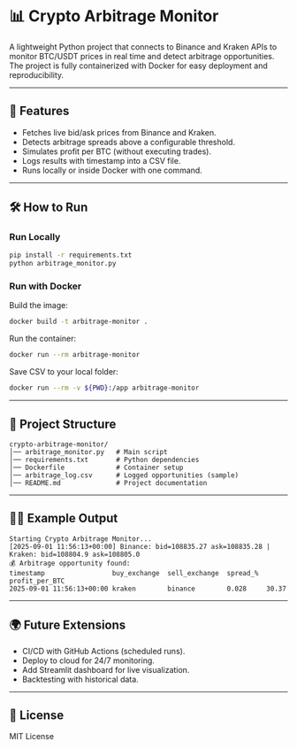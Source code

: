 # 📊 Crypto Arbitrage Monitor

A lightweight Python project that connects to Binance and Kraken APIs to monitor BTC/USDT prices in real time and detect arbitrage opportunities. The project is fully containerized with Docker for easy deployment and reproducibility.

---

## 🚀 Features

* Fetches live bid/ask prices from Binance and Kraken.
* Detects arbitrage spreads above a configurable threshold.
* Simulates profit per BTC (without executing trades).
* Logs results with timestamp into a CSV file.
* Runs locally or inside Docker with one command.

---

## 🛠 How to Run

### Run Locally

```bash
pip install -r requirements.txt
python arbitrage_monitor.py
```

### Run with Docker

Build the image:

```bash
docker build -t arbitrage-monitor .
```

Run the container:

```bash
docker run --rm arbitrage-monitor
```

Save CSV to your local folder:

```bash
docker run --rm -v ${PWD}:/app arbitrage-monitor
```

---

## 📂 Project Structure

```
crypto-arbitrage-monitor/
│── arbitrage_monitor.py   # Main script
│── requirements.txt       # Python dependencies
│── Dockerfile             # Container setup
│── arbitrage_log.csv      # Logged opportunities (sample)
│── README.md              # Project documentation
```

---

## 🧑‍💻 Example Output

```
Starting Crypto Arbitrage Monitor...
[2025-09-01 11:56:13+00:00] Binance: bid=108835.27 ask=108835.28 | Kraken: bid=108804.9 ask=108805.0
💰 Arbitrage opportunity found:
timestamp                 buy_exchange  sell_exchange  spread_%  profit_per_BTC
2025-09-01 11:56:13+00:00 kraken        binance        0.028     30.37
```

---

## 🌍 Future Extensions

* CI/CD with GitHub Actions (scheduled runs).
* Deploy to cloud for 24/7 monitoring.
* Add Streamlit dashboard for live visualization.
* Backtesting with historical data.

---

## 📜 License

MIT License
